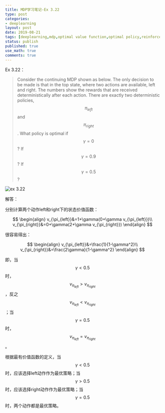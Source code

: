 ```yaml
---
title: MDP学习笔记-Ex 3.22
type: post
categories:
- deeplearning
layout: post
date: 2019-08-21
tags: [deeplearning,mdp,optimal value function,optimal policy,reinforcement learning]
status: publish
published: true
use_math: true
comments: true
---
```


Ex 3.22：

> Consider the continuing MDP shown as below. The only decision to be made is that in the top state, where two actions are available, left and right. The numbers show the rewards that are received deterministically after each action. There are exactly two deterministic policies, $$\pi_{left}$$ and $$\pi_{right}$$. What policy is optimal if $$\gamma=0$$? If $$\gamma=0.9$$? If $$\gamma=0.5$$?

![ex 3.22](https://raw.githubusercontent.com/subaochen/subaochen.github.io/master/images/rl/mdp/ex-3.22.png)

解答：

分别计算两个动作left和right下的状态价值函数：

$$
\begin{align}
v_{\pi_{left}}&=1+\gamma(0+\gamma v_{\pi_{left}})\\
v_{\pi_{right}}&=0+\gamma(2+\gamma v_{\pi_{right}})
\end{align}
$$

很容易得出：

$$
\begin{align}
v_{\pi_{left}}&=\frac{1}{1-\gamma^2}\\
v_{\pi_{right}}&=\frac{2\gamma}{1-\gamma^2}
\end{align}
$$

即，当$$\gamma<0.5$$时，$$v_{\pi_{left}} > v_{\pi_{right}}$$，反之$$v_{\pi_{left}} < v_{\pi_{right}}$$；当$$\gamma=0.5$$时，$$v_{\pi_{left}} = v_{\pi_{right}}$$。

根据最有价值函数的定义，当$$\gamma<0.5$$时，应该选择left动作作为最优策略；当$$\gamma>0.5$$时，应该选择right动作作为最优策略；当$$\gamma=0.5$$时，两个动作都是最优策略。